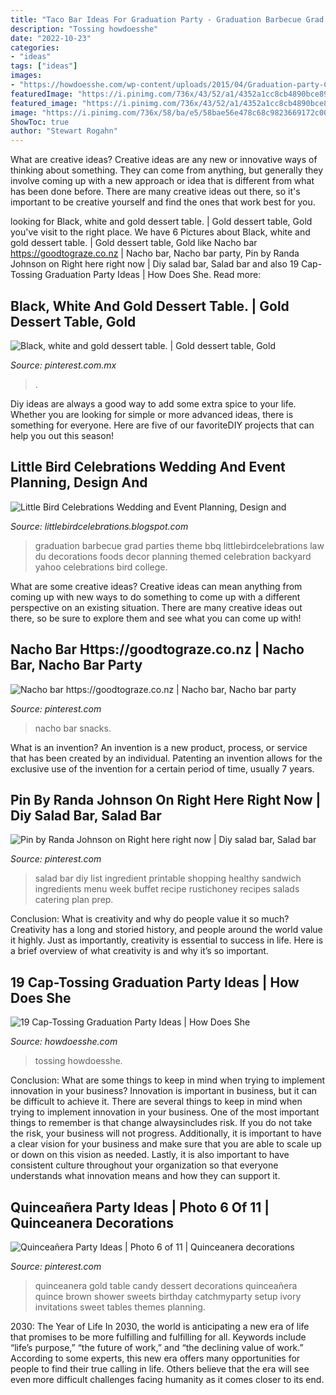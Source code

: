 ```yaml
---
title: "Taco Bar Ideas For Graduation Party - Graduation Barbecue Grad Parties Theme Bbq Littlebirdcelebrations Law Du Decorations Foods Decor Planning Themed Celebration Backyard Yahoo Celebrations Bird College"
description: "Tossing howdoesshe"
date: "2022-10-23"
categories:
- "ideas"
tags: ["ideas"]
images:
- "https://howdoesshe.com/wp-content/uploads/2015/04/Graduation-party-Collage.jpg"
featuredImage: "https://i.pinimg.com/736x/43/52/a1/4352a1cc8cb4890bce89a81f097e11fc--gold-candy-quinceanera-invitations.jpg"
featured_image: "https://i.pinimg.com/736x/43/52/a1/4352a1cc8cb4890bce89a81f097e11fc--gold-candy-quinceanera-invitations.jpg"
image: "https://i.pinimg.com/736x/58/ba/e5/58bae56e478c68c9823669172c00e374--table-party-white-gold.jpg"
ShowToc: true
author: "Stewart Rogahn"
---
```



What are creative ideas?
Creative ideas are any new or innovative ways of thinking about something. They can come from anything, but generally they involve coming up with a new approach or idea that is different from what has been done before. There are many creative ideas out there, so it's important to be creative yourself and find the ones that work best for you.

	

		
looking for Black, white and gold dessert table. | Gold dessert table, Gold you've visit to the right place. We have 6 Pictures about Black, white and gold dessert table. | Gold dessert table, Gold like Nacho bar https://goodtograze.co.nz | Nacho bar, Nacho bar party, Pin by Randa Johnson on Right here right now | Diy salad bar, Salad bar and also 19 Cap-Tossing Graduation Party Ideas | How Does She. Read more:
		
    
## Black, White And Gold Dessert Table. | Gold Dessert Table, Gold

<img loading=lazy src="https://i.pinimg.com/736x/58/ba/e5/58bae56e478c68c9823669172c00e374--table-party-white-gold.jpg" onerror="this.onerror=null;this.src='https://tse4.mm.bing.net/th?id=OIP.y5QfdmfqLcjIgvAyPCQA-QHaFj&amp;pid=15.1';" alt="Black, white and gold dessert table. | Gold dessert table, Gold">

_Source: pinterest.com.mx_

>. 

	

Diy ideas are always a good way to add some extra spice to your life. Whether you are looking for simple or more advanced ideas, there is something for everyone. Here are five of our favoriteDIY projects that can help you out this season!

    
## Little Bird Celebrations Wedding And Event Planning, Design And

<img loading=lazy src="http://1.bp.blogspot.com/-wvnscXxFn6M/T9eQZVhKzyI/AAAAAAAAGu0/Nv_VKgE0yvs/s640/AJ+party+collage.jpg" onerror="this.onerror=null;this.src='https://tse3.mm.bing.net/th?id=OIP.SMfN2O6DiConz6Ch77xmwgAAAA&amp;pid=15.1';" alt="Little Bird Celebrations Wedding and Event Planning, Design and">

_Source: littlebirdcelebrations.blogspot.com_

>graduation barbecue grad parties theme bbq littlebirdcelebrations law du decorations foods decor planning themed celebration backyard yahoo celebrations bird college. 

	

What are some creative ideas?
Creative ideas can mean anything from coming up with new ways to do something to come up with a different perspective on an existing situation. There are many creative ideas out there, so be sure to explore them and see what you can come up with!

    
## Nacho Bar Https://goodtograze.co.nz | Nacho Bar, Nacho Bar Party

<img loading=lazy src="https://i.pinimg.com/736x/0c/bf/98/0cbf98235dbfc803e1c1413b5937648e.jpg" onerror="this.onerror=null;this.src='https://tse2.mm.bing.net/th?id=OIP.geUcYCgiejMcD4Q0QCQ51AHaNL&amp;pid=15.1';" alt="Nacho bar https://goodtograze.co.nz | Nacho bar, Nacho bar party">

_Source: pinterest.com_

>nacho bar snacks. 

	

What is an invention?
An invention is a new product, process, or service that has been created by an individual. Patenting an invention allows for the exclusive use of the invention for a certain period of time, usually 7 years.

    
## Pin By Randa Johnson On Right Here Right Now | Diy Salad Bar, Salad Bar

<img loading=lazy src="https://i.pinimg.com/originals/d1/01/62/d101621b5b7362a43f65c2d363b77050.jpg" onerror="this.onerror=null;this.src='https://tse1.mm.bing.net/th?id=OIP.xGGac0tWKfUOa9n-N142WAHaJ4&amp;pid=15.1';" alt="Pin by Randa Johnson on Right here right now | Diy salad bar, Salad bar">

_Source: pinterest.com_

>salad bar diy list ingredient printable shopping healthy sandwich ingredients menu week buffet recipe rustichoney recipes salads catering plan prep. 

	

Conclusion: What is creativity and why do people value it so much?
Creativity has a long and storied history, and people around the world value it highly. Just as importantly, creativity is essential to success in life. Here is a brief overview of what creativity is and why it’s so important.

    
## 19 Cap-Tossing Graduation Party Ideas | How Does She

<img loading=lazy src="https://howdoesshe.com/wp-content/uploads/2015/04/Graduation-party-Collage.jpg" onerror="this.onerror=null;this.src='https://tse3.mm.bing.net/th?id=OIP.4AHtt9eXcyt4lXos-f9JLQHaKC&amp;pid=15.1';" alt="19 Cap-Tossing Graduation Party Ideas | How Does She">

_Source: howdoesshe.com_

>tossing howdoesshe. 

	

Conclusion: What are some things to keep in mind when trying to implement innovation in your business?
Innovation is important in business, but it can be difficult to achieve it. There are several things to keep in mind when trying to implement innovation in your business. One of the most important things to remember is that change alwaysincludes risk. If you do not take the risk, your business will not progress. Additionally, it is important to have a clear vision for your business and make sure that you are able to scale up or down on this vision as needed. Lastly, it is also important to have consistent culture throughout your organization so that everyone understands what innovation means and how they can support it.

    
## Quinceañera Party Ideas | Photo 6 Of 11 | Quinceanera Decorations

<img loading=lazy src="https://i.pinimg.com/736x/43/52/a1/4352a1cc8cb4890bce89a81f097e11fc--gold-candy-quinceanera-invitations.jpg" onerror="this.onerror=null;this.src='https://tse3.mm.bing.net/th?id=OIP.U6dWU-VtwV4vXoa7c3cNgAHaHa&amp;pid=15.1';" alt="Quinceañera Party Ideas | Photo 6 of 11 | Quinceanera decorations">

_Source: pinterest.com_

>quinceanera gold table candy dessert decorations quinceañera quince brown shower sweets birthday catchmyparty setup ivory invitations sweet tables themes planning. 

	

2030: The Year of Life
In 2030, the world is anticipating a new era of life that promises to be more fulfilling and fulfilling for all. Keywords include “life’s purpose,” “the future of work,” and “the declining value of work.” According to some experts, this new era offers many opportunities for people to find their true calling in life. Others believe that the era will see even more difficult challenges facing humanity as it comes closer to its end.

